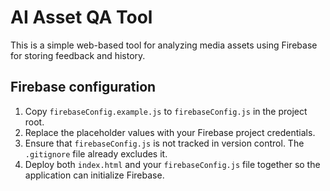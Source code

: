 # AI Asset QA Tool

This is a simple web-based tool for analyzing media assets using Firebase for storing feedback and history.

## Firebase configuration

1. Copy `firebaseConfig.example.js` to `firebaseConfig.js` in the project root.
2. Replace the placeholder values with your Firebase project credentials.
3. Ensure that `firebaseConfig.js` is not tracked in version control. The `.gitignore` file already excludes it.
4. Deploy both `index.html` and your `firebaseConfig.js` file together so the application can initialize Firebase.
